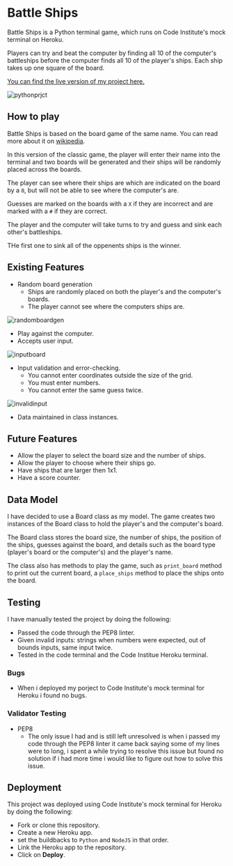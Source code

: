 # Battle Ships

Battle Ships is a Python terminal game, which runs on Code Institute's mock terminal on Heroku.

Players can try and beat the computer by finding all 10 of the computer's battleships before the computer finds all 10 of the player's ships. Each ship takes up one square of the board.

[You can find the live version of my project here.](https://battle-ships-python-game-9b5b78971714.herokuapp.com/)

![pythonprjct](https://github.com/benbarker04/battle-ships/assets/131170958/c35eb5bc-da9a-4055-a72e-559b95a2927e)

## How to play

Battle Ships is based on the board game of the same name. You can read more about it on [wikipedia](https://en.wikipedia.org/wiki/Battleship_(game)).

In this version of the classic game, the player will enter their name into the terminal and two boards will be generated and their ships will be randomly placed across the boards.

The player can see where their ships are which are indicated on the board by a `0`, but will not be able to see where the computer's are.

Guesses are marked on the boards with a `X` if they are incorrect and are marked with a `#` if they are correct.

The player and the computer will take turns to try and guess and sink each other's battleships.

THe first one to sink all of the oppenents ships is the winner.

## Existing Features

- Random board generation
  - Ships are randomly placed on both the player's and the computer's boards.
  - The player cannot see where the computers ships are.

![randomboardgen](https://github.com/benbarker04/battle-ships/assets/131170958/53cf96af-31ed-4a91-a4be-b78e5fbc6548)

- Play against the computer.
- Accepts user input.

![inputboard](https://github.com/benbarker04/battle-ships/assets/131170958/acd82d19-f855-4ba1-be45-79836c48d5b5)

- Input validation and error-checking.
   - You cannot enter coordinates outside the size of the grid.
   - You must enter numbers.
   - You cannot enter the same guess twice.

![invalidinput](https://github.com/benbarker04/battle-ships/assets/131170958/0d53b3c4-0af0-4d9f-a6ca-aa906f46bc55)

- Data maintained in class instances.

## Future Features

- Allow the player to select the board size and the number of ships.
- Allow the player to choose where their ships go.
- Have ships that are larger then 1x1.
- Have a score counter.

## Data Model

I have decided to use a Board class as my model. The game creates two instances of the Board class to hold the player's and the computer's board.

The Board class stores the board size, the number of ships, the position of the ships, guesses against the board, and details such as the board type (player's board or the computer's) and the player's name.

The class also has methods to play the game, such as `print_board` method to print out the current board, a `place_ships` method to place the ships onto the board.

## Testing

I have manually tested the project by doing the following:
- Passed the code through the PEP8 linter.
- Given invalid inputs: strings when numbers were expected, out of bounds inputs, same input twice.
- Tested in the code terminal and the Code Institue Heroku terminal.

### Bugs

- When i deployed my porject to Code Institute's mock terminal for Heroku i found no bugs.

### Validator Testing

- PEP8
   - The only issue I had and is still left unresolved is when i passed my code through the PEP8 linter it came back saying some of my lines were to long, i spent a while trying to resolve this issue but found no solution if i had more time i would like to figure out how to solve this issue.

## Deployment

This project was deployed using Code Institute's mock terminal for Heroku by doing the following:

- Fork or clone this repository.
- Create a new Heroku app.
- set the buildbacks to `Python` and `NodeJS` in that order.
- Link the Heroku app to the repository.
- Click on **Deploy**.
